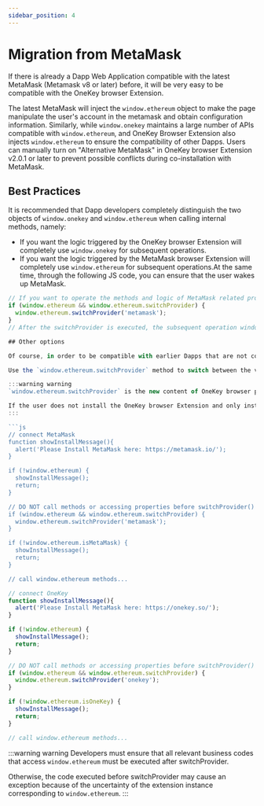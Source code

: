 ```yaml
---
sidebar_position: 4
---
```


# Migration from MetaMask

If there is already a Dapp Web Application compatible with the latest MetaMask (Metamask v8 or later) before, it will be very easy to be compatible with the OneKey browser Extension.

The latest MetaMask will inject the `window.ethereum` object to make the page manipulate the user's account in the metamask and obtain configuration information. Similarly, while `window.onekey` maintains a large number of APIs compatible with `window.ethereum`, and OneKey Browser Extension also injects `window.ethereum` to ensure the compatibility of other Dapps. Users can manually turn on "Alternative MetaMask" in OneKey browser Extension v2.0.1 or later to prevent possible conflicts during co-installation with MetaMask.

## Best Practices

It is recommended that Dapp developers completely distinguish the two objects of `window.onekey` and `window.ethereum` when calling internal methods, namely:

- If you want the logic triggered by the OneKey browser Extension will completely use `window.onekey` for subsequent operations.
- If you want the logic triggered by the MetaMask browser Extension will completely use `window.ethereum` for subsequent operations.At the same time, through the following JS code, you can ensure that the user wakes up MetaMask.

```js
// If you want to operate the methods and logic of MetaMask related providers
if (window.ethereum && window.ethereum.switchProvider) {
  window.ethereum.switchProvider('metamask');
}
// After the switchProvider is executed, the subsequent operation window.ethereum must be the metamask injected into the page

## Other options

Of course, in order to be compatible with earlier Dapps that are not compatible with `window.onekey`, the OneKey browser Extension will also add `window.ethereum` to the page to assist in operations.

Use the `window.ethereum.switchProvider` method to switch between the variables injected by the OneKey browser Extension and the variables injected by MetaMask.

:::warning warning
`window.ethereum.switchProvider` is the new content of OneKey browser plugin v2.0.1 and later, and it is also a unique method of OneKey browser Extension.

If the user does not install the OneKey browser Extension and only installs MetaMask, the method does not exist. Please make sure that the method is accessible before calling.
:::

```js
// connect MetaMask
function showInstallMessage(){
  alert('Please Install MetaMask here: https://metamask.io/');
}

if (!window.ethereum) {
  showInstallMessage();
  return;
}

// DO NOT call methods or accessing properties before switchProvider()
if (window.ethereum && window.ethereum.switchProvider) {
  window.ethereum.switchProvider('metamask');
}

if (!window.ethereum.isMetaMask) {
  showInstallMessage();
  return;
}

// call window.ethereum methods...
```

```js
// connect OneKey
function showInstallMessage(){
  alert('Please Install MetaMask here: https://onekey.so/');
}

if (!window.ethereum) {
  showInstallMessage();
  return;
}

// DO NOT call methods or accessing properties before switchProvider()
if (window.ethereum && window.ethereum.switchProvider) {
  window.ethereum.switchProvider('onekey');
}

if (!window.ethereum.isOneKey) {
  showInstallMessage();
  return;
}

// call window.ethereum methods...
```

:::warning warning
Developers must ensure that all relevant business codes that access `window.ethereum` must be executed after switchProvider.

Otherwise, the code executed before switchProvider may cause an exception because of the uncertainty of the extension instance corresponding to `window.ethereum`.
:::